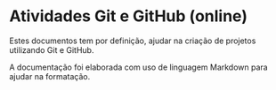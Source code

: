 # Atividades Git e GitHub (online)

Estes documentos tem por definição, ajudar na criação de projetos utilizando Git e GitHub.

A documentação foi elaborada com uso de linguagem Markdown para ajudar na formatação.
